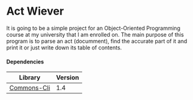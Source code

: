 # Act Wiever

It is going to be a simple project for an Object-Oriented Programming course at my university that I am enrolled on. The main purpose of this program is to parse an act (documment), find the accurate part of it and print it or just write down its table of contents.

#### Dependencies
| Library | Version |
| ---- | ---- |
| [Commons-Cli] | 1.4 |



[Commons-Cli]: http://commons.apache.org/proper/commons-cli/